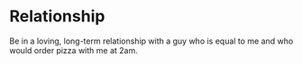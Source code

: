 # Relationship

Be in a loving, long-term relationship with a guy who is equal to me and who would order pizza with me at 2am.  